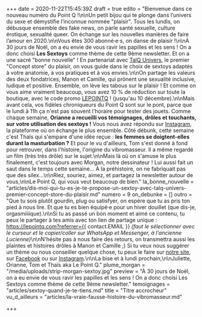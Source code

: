 +++
date = 2020-11-22T15:45:39Z
draft = true
edito = "Bienvenue dans ce nouveau numéro du Point Q !\n\nUn petit bijou qui te plonge dans l’univers du sexe et démystifie l’inconnue nommée \"plaisir\". Tous les lundis, on débusque ensemble des fake news, on parle santé sexuelle, culture érotique, sexualité queer. On échange sur les nouvelles manières de faire l’amour en 2020.\n\nVous êtes 300 abonné·e·s, on danse de plaisir !\n\nÀ 30 jours de Noël, on a eu envie de vous ravir les papilles et les sens ! On a donc choisi **Les Sextoys** comme thème de cette 9ème newsletter. Et on a une sacré \"bonne nouvelle\" ! En partenariat avec [TalQ Univers](https://talq-univers.com), le premier \"Concept store\" du plaisir, on vous guide dans le choix de sextoys adaptés à votre anatomie, à vos pratiques et à vos envies.\n\nOn partage les valeurs des deux fondatrices, Manon et Camille, qui prônent une sexualité inclusive, ludique et positive. Ensemble, on lève les tabous sur le plaisir ! Et comme on vous aime vraiment beaucoup, vous avez 10&nbsp;% de réduction sur toute la boutique, avec le code promo [LEPOINTQ](https://talq-univers.com/discount/LEPOINTQ) ! (jusqu'au 10 décembre).\n\nMais avant cela, vos fidèles chroniqueurs du Point Q sont sur le pont, parce que le lundi à 11h ça n'est pas souvent l'horaire pour tester des jouets. Comme chaque semaine, **Orianne a recueilli vos témoignages, drôles et touchants, sur votre utilisation des sextoys !** Vous nous avez répondu sur [Instagram](https://www.instagram.com/lepoint.q/), la plateforme où on échange le plus ensemble. Côté débunk, cette semaine c'est Thaïs qui s'empare d'une idée reçue : **les femmes se doigtent-elles durant la masturbation ?** Et pour le vu d'ailleurs, Tom s'est donné à fond pour retrouver, dans l'histoire, l'origine du vibromasseur. Il a même regardé un film (très très drôle) sur le sujet.\n\nMais là où on s'amuse le plus finalement, c'est toujours avec Morgan, notre dessinateur  ! Lui aussi fait un saut dans le temps cette semaine... À la préhistoire, on ne fabriquait pas que des silex...\n\nRiez, souriez, aimez, et partagez la newsletter autour de vous,\n\nLe Point Q, qui vous veut beaucoup de bien."
la_bonne_nouvelle = "articles/dis-moi-qui-tu-es-je-te-propose-un-sextoy-avec-talq-univers-premier-concept-store-du-plaisir.md"
numero = 9
on_debunke = []
outro = "Que tu sois plutôt gourdin, plug ou satisfyer, on espère que tu as pris ton pied à nous lire. Et que tu es bien équipé·e pour un hiver douillet (que dis-je, orgasmiiiique).\n\nSi tu as passé un bon moment et aimé ce contenu, tu peux le partager à tes amis avec ton lien de partage unique : https://lepointq.com?referrer={{ contact.EMAIL }} _(faut le sélectionner avec le curseur et le copier/coller sur WhatsApp et Messenger, à l'ancienne Lucienne)_\n\nN'hésite pas à nous faire des retours, on transmettra aussi les plaintes et histoires drôles à Manon et Camille ;) Si tu veux nous suggérer un thème ou nous conseiller quelque chose, tu peux le faire sur [notre site](https://lepointq.com), sur [Facebook](https://www.facebook.com/lepointq.news/) ou sur [Instagram]().\n\nLa bise et à lundi prochain,\n\nJuliette, Orianne, Tom et Thaïs aka Le Point Q."
plume_morgan = "/media/uploads/strip-morgan-sextoy.jpg"
preview = "À 30 jours de Noël, on a eu envie de vous ravir les papilles et les sens ! On a donc choisi Les Sextoys comme thème de cette 9ème newsletter."
temoignages = "articles/sextoy-quand-je-te-tiens.md"
title = "Titre accrocheur"
vu_d_ailleurs = "articles/la-vraie-fausse-histoire-du-vibromasseur.md"

+++
